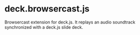deck.browsercast.js
===================

Browsercast extension for deck.js.
It replays an audio soundtrack synchronized with a deck.js slide deck.

